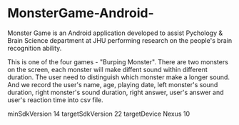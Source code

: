 # MonsterGame-Android-

Monster Game is an Android application developed to assist Pychology & Brain Science department at JHU performing research
on the people's brain recognition ability. 

This is one of the four games - "Burping Monster". There are two monsters on the screen, each monster will make diffent sound
within different duration. The user need to distinguish which monster make a longer sound. And we record the user's name, age, playing date, 
left monster's sound duration, right monster's sound duration, right answer, user's answer and user's reaction time into csv file.  

minSdkVersion 14
targetSdkVersion 22
targetDevice Nexus 10
